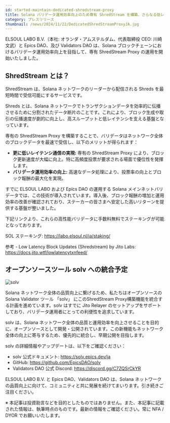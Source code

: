 ```yaml
---
id: started-maintain-dedicated-shredstream-proxy
title: Solana バリデータ運用効率向上のため専有 ShredStream を構築、さらなる低レイテンシブロック更新の実現
category: プレスリリース
thumbnail: /news/2024/11/22/DedicatedShredStreamProxyJA.jpg
---
```


ELSOUL LABO B.V.（本社: オランダ・アムステルダム、代表取締役 CEO: 川崎文武）と Epics DAO、及び Validators DAO は、Solana ブロックチェーンにおけるバリデータ運用効率向上を目指して、専有 ShredStream Proxy の運用を開始いたしました。

## ShredStream とは？

ShredStream は、Solana ネットワークのリーダーから配信される Shreds を最短時間で受信可能にするサービスです。

Shreds とは、Solana ネットワークでトランザクションデータを効率的に伝播させるために分割されたデータ断片のことです。これにより、ブロック生成や取引の伝播速度が劇的に向上し、高スループットと低レイテンシを支える基盤となっています。

専有の ShredStream Proxy を構築することで、バリデータはネットワーク全体のブロックデータを最速で受信し、以下のメリットが得られます：

- **更に低いレイテンシ通信の実現:** 専有の ShredStream Proxy により、ブロック更新速度が大幅に向上。特に高頻度投票が要求される場面で優位性を発揮します。
- **バリデータ運用効率の向上:** 高速なデータ処理により、投票率の向上とブロック報酬の最大化を実現。

すでに ELSOUL LABO および Epics DAO の運用する Solana メインネットバリデータでは、この技術が導入されています。導入後、ブロック報酬の増加と運用効率の改善が確認されており、ステーカーの皆さまへ安定した高いリターンを提供する基盤が整いました。

下記リンクより、これらの高性能バリデータに手数料無料でステーキングが可能となっております。

SOL ステーキング: https://labo.elsoul.nl/ja/staking/

参考 - Low Latency Block Updates (Shredstream) by Jito Labs: https://docs.jito.wtf/lowlatencytxnfeed/

## オープンソースツール solv への統合予定

![solv](/news/2024/11/22/solvTopJA.jpg)

Solana ネットワーク全体の品質向上に繋げるため、私たちはオープンソースの Solana Validator ツール 「solv」 にこのShredStream Proxy構築機能を統合する計画を進めています。solv はすでに Jito Relayer のセットアップをサポートしており、バリデータ運用者にとっての利便性を追求しています。

solv は、Solana ネットワーク全体の品質と運用効率を向上させることを目的に、オープンソースとして開発・公開されています。この新機能もネットワーク全体の向上に寄与するため、優先的に統合し、早期公開を目指します。

solv の詳細情報やアップデートは、以下をご確認ください：

- solv 公式ドキュメント: https://solv.epics.dev/ja
- GitHub: https://github.com/EpicsDAO/solv
- Validators DAO 公式 Discord: https://discord.gg/C7ZQSrCkYR

ELSOUL LABO B.V. と Epics DAO、Validators DAO は、Solana ネットワークの品質向上に向けて、コミュニティと共に発展を続けてまいります。引き続きご注目ください。

※ 本記事は投資助言などを目的としたものではありません。また、本記事に記載された情報は、執筆時点のものです。最新の情報をご確認ください。常に NFA / DYOR でお願いいたします。
